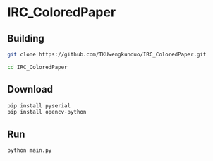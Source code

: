 # IRC_ColoredPaper


## Building
```bash
git clone https://github.com/TKUwengkunduo/IRC_ColoredPaper.git

cd IRC_ColoredPaper
```

## Download
```bash
pip install pyserial
pip install opencv-python
```

## Run
```bash
python main.py
```
